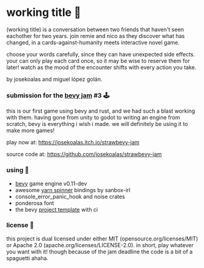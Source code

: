 # working title 🌸

(working title) is a conversation between two friends that haven't seen eachother for two years.
join remie and nico as they discover what has changed, in a cards-against-humanity meets interactive novel game.

choose your words carefully, since they can have unexpected side effects.
your can only play each card once, so it may be wise to reserve them for later!
watch as the mood of the encounter shifts with every action you take.

by josekoalas and miguel lópez golán.

### submission for the [bevy jam](https://itch.io/jam/bevy-jam-3) #3 🕹️

this is our first game using bevy and rust, and we had such a blast working with them.
having gone from unity to godot to writing an engine from scratch, bevy is everything i wish i made.
we will definitely be using it to make more games!

play now at: https://josekoalas.itch.io/strawbevy-jam

source code at: https://github.com/josekoalas/strawbevy-jam

### using 💖

- [bevy](https://github.com/bevyengine/bevy) game engine v0.11-dev
- awesome [yarn spinner](https://github.com/sanbox-irl/yarn-spinner) bindings by sanbox-irl 
- console_error_panic_hook and noise crates
- ponderosa font
- the bevy [project template](https://github.com/bevyengine/bevy_github_ci_template) with ci

### license 📝

this project is dual licensed under either MIT (opensource.org/licenses/MIT) or Apache 2.0 (apache.org/licenses/LICENSE-2.0).
in short, play whatever you want with it! though because of the jam deadline the code is a bit of a spaguetti ahaha.